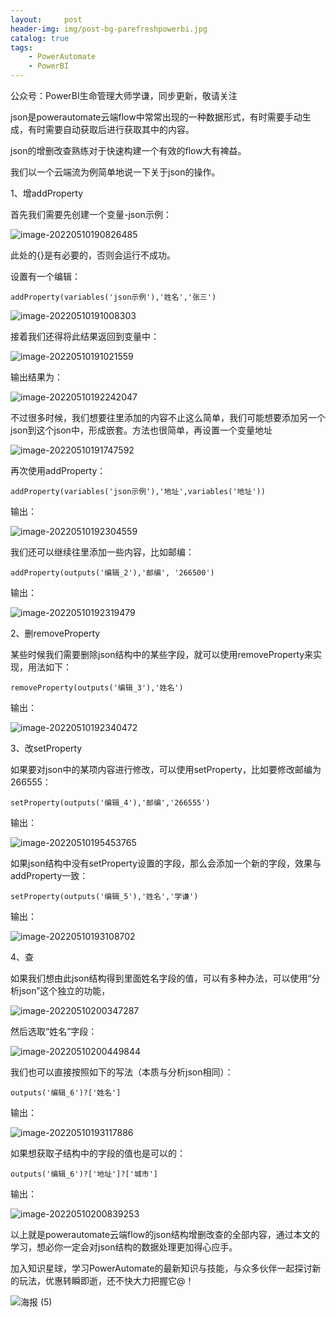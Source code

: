 ```yaml
---
layout:     post
header-img: img/post-bg-parefreshpowerbi.jpg
catalog: true
tags:
    - PowerAutomate
    - PowerBI
---
```


公众号：PowerBI生命管理大师学谦，同步更新，敬请关注



json是powerautomate云端flow中常常出现的一种数据形式，有时需要手动生成，有时需要自动获取后进行获取其中的内容。

json的增删改查熟练对于快速构建一个有效的flow大有裨益。



我们以一个云端流为例简单地说一下关于json的操作。



1、增addProperty

首先我们需要先创建一个变量-json示例：

![image-20220510190826485](https://picgo-1301351990.cos.ap-beijing.myqcloud.com/markdown/image-20220510190826485.png)

此处的{}是有必要的，否则会运行不成功。

设置有一个编辑：

```
addProperty(variables('json示例'),'姓名','张三')
```

![image-20220510191008303](https://picgo-1301351990.cos.ap-beijing.myqcloud.com/markdown/image-20220510191008303.png)

接着我们还得将此结果返回到变量中：

![image-20220510191021559](https://picgo-1301351990.cos.ap-beijing.myqcloud.com/markdown/image-20220510191021559.png)

输出结果为：

![image-20220510192242047](https://picgo-1301351990.cos.ap-beijing.myqcloud.com/markdown/image-20220510192242047.png)

不过很多时候，我们想要往里添加的内容不止这么简单，我们可能想要添加另一个json到这个json中，形成嵌套。方法也很简单，再设置一个变量地址

![image-20220510191747592](https://picgo-1301351990.cos.ap-beijing.myqcloud.com/markdown/image-20220510191747592.png)

再次使用addProperty：

```
addProperty(variables('json示例'),'地址',variables('地址'))
```

输出：

![image-20220510192304559](https://picgo-1301351990.cos.ap-beijing.myqcloud.com/markdown/image-20220510192304559.png)

我们还可以继续往里添加一些内容，比如邮编：

```
addProperty(outputs('编辑_2'),'邮编', '266500')
```

输出：

![image-20220510192319479](https://picgo-1301351990.cos.ap-beijing.myqcloud.com/markdown/image-20220510192319479.png)



2、删removeProperty

某些时候我们需要删除json结构中的某些字段，就可以使用removeProperty来实现，用法如下：

```
removeProperty(outputs('编辑_3'),'姓名')
```

输出：

![image-20220510192340472](https://picgo-1301351990.cos.ap-beijing.myqcloud.com/markdown/image-20220510192340472.png)



3、改setProperty

如果要对json中的某项内容进行修改，可以使用setProperty，比如要修改邮编为266555：

```
setProperty(outputs('编辑_4'),'邮编','266555')
```

输出：

![image-20220510195453765](https://picgo-1301351990.cos.ap-beijing.myqcloud.com/markdown/image-20220510195453765.png)

如果json结构中没有setProperty设置的字段，那么会添加一个新的字段，效果与addProperty一致：

```
setProperty(outputs('编辑_5'),'姓名','学谦')
```

输出：

![image-20220510193108702](https://picgo-1301351990.cos.ap-beijing.myqcloud.com/markdown/image-20220510193108702.png)

4、查

如果我们想由此json结构得到里面姓名字段的值，可以有多种办法，可以使用“分析json”这个独立的功能，

![image-20220510200347287](https://picgo-1301351990.cos.ap-beijing.myqcloud.com/markdown/image-20220510200347287.png)

然后选取“姓名”字段：

![image-20220510200449844](https://picgo-1301351990.cos.ap-beijing.myqcloud.com/markdown/image-20220510200449844.png)



我们也可以直接按照如下的写法（本质与分析json相同）：

```
outputs('编辑_6')?['姓名']
```

输出：

![image-20220510193117886](https://picgo-1301351990.cos.ap-beijing.myqcloud.com/markdown/image-20220510193117886.png)



如果想获取子结构中的字段的值也是可以的：

```
outputs('编辑_6')?['地址']?['城市']
```

输出：

![image-20220510200839253](https://picgo-1301351990.cos.ap-beijing.myqcloud.com/markdown/image-20220510200839253.png)



以上就是powerautomate云端flow的json结构增删改查的全部内容，通过本文的学习，想必你一定会对json结构的数据处理更加得心应手。



加入知识星球，学习PowerAutomate的最新知识与技能，与众多伙伴一起探讨新的玩法，优惠转瞬即逝，还不快大力把握它@！

![海报 (5)](https://picgo-1301351990.cos.ap-beijing.myqcloud.com/markdown/%E6%B5%B7%E6%8A%A5%20(5).png)

